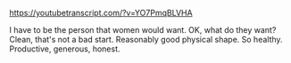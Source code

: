 https://youtubetranscript.com/?v=YO7PmqBLVHA

 I have to be the person that women would want. OK, what do they want? Clean, that's not a bad start. Reasonably good physical shape. So healthy. Productive, generous, honest.